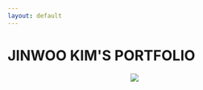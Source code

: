 ```yaml
---
layout: default
---
```

<p align="center">
  <h1>JINWOO KIM'S PORTFOLIO</h1>
</p>  
<p align="center">
  <img src="https://t1.daumcdn.net/cfile/tistory/997015505F51EA5618">
</p>
